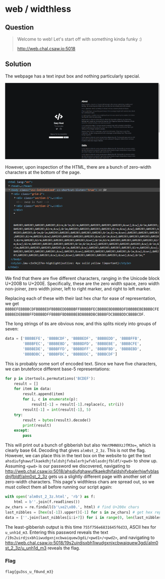 # web / widthless

## Question

> Welcome to web! Let's start off with something kinda funky :)
>
> http://web.chal.csaw.io:5018

## Solution

The webpage has a text input box and nothing particularly special.

![Webpage screenshot](./widthless.png)

However, upon inspection of the HTML, there are a bunch of zero-width characters at the bottom of the page.

![DevTools screenshot](./zwchars.png)

We find that there are five different characters, ranging in the Unicode block U+200B to U+200E.
Specifically, these are the zero width space, zero width non-joiner, zero width joiner, left to right marker, and right to left marker.

Replacing each of these with their last hex char for ease of representation, we get `BBBBEFEBBBBCDFBBBBEDFBBBBEDDBBBBFFBBBBBFECBBBBEBDBBBBDFDBBBBEBEBBBBCFEBBBBEDEBBBBFFDBBBBDFFBBBBFBDBBBBEBDBBBBDBCBBBBFDCBBBBDDCBBBBCDF`.

The long strings of `B`s are obvious now, and this splits nicely into groups of seven:

```py
data = ['BBBBEFE', 'BBBBCDF', 'BBBBEDF', 'BBBBEDD', 'BBBBFFB',
        'BBBBFEC', 'BBBBEBD', 'BBBBDFD', 'BBBBEBE', 'BBBBCFE',
        'BBBBEDE', 'BBBBFFD', 'BBBBDFF', 'BBBBFBD', 'BBBBEBD',
        'BBBBDBC', 'BBBBFDC', 'BBBBDDC', 'BBBBCDF']
```

This is probably some sort of encoded text.
Since we have five characters, we can bruteforce different base-5 representations:

```py
for p in itertools.permutations('BCDEF'):
    result = []
    for item in data:
        result.append(item)
        for i, c in enumerate(p):
            result[-1] = result[-1].replace(c, str(i))
        result[-1] = int(result[-1], 5)
    try:
        result = bytes(result).decode()
        print(result)
    except:
        pass
```

This will print out a bunch of gibberish but also `YWxtMHN0XzJfM3o=`, which is clearly base 64.
Decoding that gives `alm0st_2_3z`.
This is not the flag.
However, we can place this in the text box on the website to get the text `ahsdiufghawuflkaekdhjfaldshjfvbalerhjwfvblasdnjfbldf/<pwd>` to show up.
Assuming `<pwd>` is our password we discovered, navigating to
http://web.chal.csaw.io:5018/ahsdiufghawuflkaekdhjfaldshjfvbalerhjwfvblasdnjfbldf/alm0st_2_3z
gets us a slightly different page with another set of zero-width characters.
This page's widthless chars are spread out, so we must collect them all before running our script again:

```py
with open('alm0st_2_3z.html', 'rb') as f:
    html = b''.join(f.readlines())
zw_chars = re.findall(b'\xe2\x80.', html) # find U+200x chars
last_nibbles = [hex(s[-1]).upper()[-1] for s in zw_chars] # get hex representation
data = [''.join(last_nibbles[i:i+7]) for i in range(0, len(last_nibbles), 7)] # group into sevens
```

The least-gibberish output is this time `755f756e6831645f6d33`, ASCII hex for `u_unh1d_m3`.
Entering this password reveals the text `/19s2uirdjsxbh1iwudgxnjxcbwaiquew3gdi/<pwd1>/<pwd2>`, and navigating to
http://web.chal.csaw.io:5018/19s2uirdjsxbh1iwudgxnjxcbwaiquew3gdi/alm0st_2_3z/u_unh1d_m3
reveals the flag.

### Flag

`flag{gu3ss_u_f0und_m3}`
